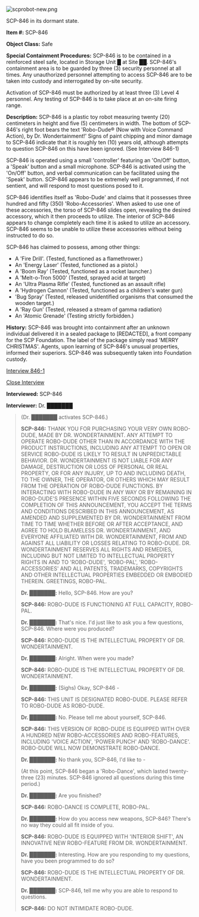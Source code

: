 ![scprobot-new.png](http://scp-wiki.wdfiles.com/local--files/scp-846/scprobot-new.png)

SCP-846 in its dormant state.

**Item #:** SCP-846

**Object Class:** Safe

**Special Containment Procedures:** SCP-846 is to be contained in a reinforced steel safe, located in Storage Unit █ at Site ██. SCP-846's containment area is to be guarded by three (3) security personnel at all times. Any unauthorized personnel attempting to access SCP-846 are to be taken into custody and interrogated by on-site security.

Activation of SCP-846 must be authorized by at least three (3) Level 4 personnel. Any testing of SCP-846 is to take place at an on-site firing range.

**Description:** SCP-846 is a plastic toy robot measuring twenty (20) centimeters in height and five (5) centimeters in width. The bottom of SCP-846's right foot bears the text 'Robo-Dude® (Now with Voice Command Action), by Dr. Wondertainment!' Signs of paint chipping and minor damage to SCP-846 indicate that it is roughly ten (10) years old, although attempts to question SCP-846 on this have been ignored. (See Interview 846-1)

SCP-846 is operated using a small 'controller' featuring an 'On/Off' button, a 'Speak' button and a small microphone. SCP-846 is activated using the 'On/Off' button, and verbal communication can be facilitated using the 'Speak' button. SCP-846 appears to be extremely well programmed, if not sentient, and will respond to most questions posed to it.

SCP-846 identifies itself as 'Robo-Dude' and claims that it possesses three hundred and fifty (350) 'Robo-Accessories'. When asked to use one of these accessories, the torso of SCP-846 slides open, revealing the desired accessory, which it then proceeds to utilize. The interior of SCP-846 appears to change completely each time it is asked to utilize an accessory. SCP-846 seems to be unable to utilize these accessories without being instructed to do so.

SCP-846 has claimed to possess, among other things:

*   A 'Fire Drill'. (Tested, functioned as a flamethrower.)
*   An 'Energy Laser' (Tested, functioned as a pistol.)
*   A 'Boom Ray' (Tested, functioned as a rocket launcher.)
*   A 'Melt-o-Tron 5000' (Tested, sprayed acid at target)
*   An 'Ultra Plasma Rifle' (Tested, functioned as an assault rifle)
*   A 'Hydrogen Cannon' (Tested, functioned as a children's water gun)
*   'Bug Spray' (Tested, released unidentified organisms that consumed the wooden target.)
*   A 'Ray Gun' (Tested, released a stream of gamma radiation)
*   An 'Atomic Grenade' (Testing strictly forbidden.)

**History:** SCP-846 was brought into containment after an unknown individual delivered it in a sealed package to \[REDACTED\], a front company for the SCP Foundation. The label of the package simply read 'MERRY CHRISTMAS'. Agents, upon learning of SCP-846's unusual properties, informed their superiors. SCP-846 was subsequently taken into Foundation custody.

[Interview 846-1](javascript:;)

[Close Interview](javascript:;)

**Interviewed:** SCP-846

**Interviewer:** Dr. ███████

> **<Begin Log>**
> 
> (Dr. ███████ activates SCP-846.)
> 
> **SCP-846:** THANK YOU FOR PURCHASING YOUR VERY OWN ROBO-DUDE, MADE BY DR. WONDERTAINMENT. ANY ATTEMPT TO OPERATE ROBO-DUDE OTHER THAN IN ACCORDANCE WITH THE PRODUCT INSTRUCTIONS, INCLUDING ANY ATTEMPT TO OPEN OR SERVICE ROBO-DUDE IS LIKELY TO RESULT IN UNPREDICTABLE BEHAVIOR. DR. WONDERTAINMENT IS NOT LIABLE FOR ANY DAMAGE, DESTRUCTION OR LOSS OF PERSONAL OR REAL PROPERTY, OR FOR ANY INJURY, UP TO AND INCLUDING DEATH, TO THE OWNER, THE OPERATOR, OR OTHERS WHICH MAY RESULT FROM THE OPERATION OF ROBO-DUDE FUNCTIONS. BY INTERACTING WITH ROBO-DUDE IN ANY WAY OR BY REMAINING IN ROBO-DUDE'S PRESENCE WITHIN FIVE SECONDS FOLLOWING THE COMPLETION OF THIS ANNOUNCEMENT, YOU ACCEPT THE TERMS AND CONDITIONS DESCRIBED IN THIS ANNOUNCEMENT, AS AMENDED AND SUPPLEMENTED BY DR. WONDERTAINMENT FROM TIME TO TIME WHETHER BEFORE OR AFTER ACCEPTANCE, AND AGREE TO HOLD BLAMELESS DR. WONDERTAINMENT, AND EVERYONE AFFILIATED WITH DR. WONDERTAINMENT, FROM AND AGAINST ALL LIABILITY OR LOSSES RELATING TO ROBO-DUDE. DR. WONDERTAINMENT RESERVES ALL RIGHTS AND REMEDIES, INCLUDING BUT NOT LIMITED TO INTELLECTUAL PROPERTY RIGHTS IN AND TO 'ROBO-DUDE', 'ROBO-PAL', 'ROBO-ACCESSORIES' AND ALL PATENTS, TRADEMARKS, COPYRIGHTS AND OTHER INTELLECTUAL PROPERTIES EMBEDDED OR EMBODIED THEREIN. GREETINGS, ROBO-PAL.
> 
> **Dr. ███████:** Hello, SCP-846. How are you?
> 
> **SCP-846:** ROBO-DUDE IS FUNCTIONING AT FULL CAPACITY, ROBO-PAL.
> 
> **Dr. ███████:** That's nice. I'd just like to ask you a few questions, SCP-846. Where were you produced?
> 
> **SCP-846:** ROBO-DUDE IS THE INTELLECTUAL PROPERTY OF DR. WONDERTAINMENT.
> 
> **Dr. ███████:** Alright. When were you made?
> 
> **SCP-846:** ROBO-DUDE IS THE INTELLECTUAL PROPERTY OF DR. WONDERTAINMENT.
> 
> **Dr. ███████:** (Sighs) Okay, SCP-846 -
> 
> **SCP-846:** THIS UNIT IS DESIGNATED ROBO-DUDE. PLEASE REFER TO ROBO-DUDE AS ROBO-DUDE.
> 
> **Dr. ███████:** No. Please tell me about yourself, SCP-846.
> 
> **SCP-846:** THIS VERSION OF ROBO-DUDE IS EQUIPPED WITH OVER A HUNDRED NEW ROBO-ACCESSORIES AND ROBO-FEATURES, INCLUDING 'VOICE ACTION', 'POWER PUNCH' AND 'ROBO-DANCE'. ROBO-DUDE WILL NOW DEMONSTRATE ROBO-DANCE.
> 
> **Dr. ███████:** No thank you, SCP-846, I'd like to -
> 
> (At this point, SCP-846 began a 'Robo-Dance', which lasted twenty-three (23) minutes. SCP-846 ignored all questions during this time period.)
> 
> **Dr. ███████:** Are you finished?
> 
> **SCP-846:** ROBO-DANCE IS COMPLETE, ROBO-PAL.
> 
> **Dr. ███████:** How do you access new weapons, SCP-846? There's no way they could all fit inside of you.
> 
> **SCP-846:** ROBO-DUDE IS EQUIPPED WITH 'INTERIOR SHIFT', AN INNOVATIVE NEW ROBO-FEATURE FROM DR. WONDERTAINMENT.
> 
> **Dr. ███████:** Interesting. How are you responding to my questions, have you been programmed to do so?
> 
> **SCP-846:** ROBO-DUDE IS THE INTELLECTUAL PROPERTY OF DR. WONDERTAINMENT.
> 
> **Dr. ███████:** SCP-846, tell me why you are able to respond to questions.
> 
> **SCP-846:** DO NOT INTIMIDATE ROBO-DUDE.
> 
> **<End Log>**